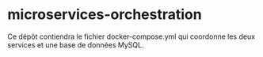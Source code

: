 # microservices-orchestration
Ce dépôt contiendra le fichier docker-compose.yml qui coordonne les deux services et une base de données MySQL.
